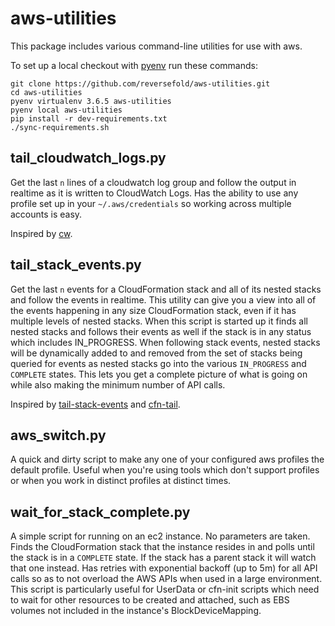 # aws-utilities

This package includes various command-line utilities for use with aws.

To set up a local checkout with [pyenv](https://github.com/pyenv/pyenv) run these commands:
```
git clone https://github.com/reversefold/aws-utilities.git
cd aws-utilities
pyenv virtualenv 3.6.5 aws-utilities
pyenv local aws-utilities
pip install -r dev-requirements.txt
./sync-requirements.sh
```


## tail_cloudwatch_logs.py

Get the last `n` lines of a cloudwatch log group and follow the output in realtime as it is written to CloudWatch Logs. Has the ability to use any profile set up in your `~/.aws/credentials` so working across multiple accounts is easy.

Inspired by [cw](https://github.com/lucagrulla/cw).


## tail_stack_events.py

Get the last `n` events for a CloudFormation stack and all of its nested stacks and follow the events in realtime. This utility can give you a view into all of the events happening in any size CloudFormation stack, even if it has multiple levels of nested stacks. When this script is started up it finds all nested stacks and follows their events as well if the stack is in any status which includes IN_PROGRESS. When following stack events, nested stacks will be dynamically added to and removed from the set of stacks being queried for events as nested stacks go into the various `IN_PROGRESS` and `COMPLETE` states. This lets you get a complete picture of what is going on while also making the minimum number of API calls.

Inspired by [tail-stack-events](https://github.com/tmont/tail-stack-events) and [cfn-tail](https://github.com/taimos/cfn-tail).


## aws_switch.py

A quick and dirty script to make any one of your configured aws profiles the default profile. Useful when you're using tools which don't support profiles or when you work in distinct profiles at distinct times.


## wait_for_stack_complete.py

A simple script for running on an ec2 instance. No parameters are taken. Finds the CloudFormation stack that the instance resides in and polls until the stack is in a `COMPLETE` state. If the stack has a parent stack it will watch that one instead. Has retries with exponential backoff (up to 5m) for all API calls so as to not overload the AWS APIs when used in a large environment. This script is particularly useful for UserData or cfn-init scripts which need to wait for other resources to be created and attached, such as EBS volumes not included in the instance's BlockDeviceMapping.
